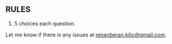 ## RULES
1. 5 choices each question.

Let me know if there is any issues at renanberan.kilic@gmail.com.
